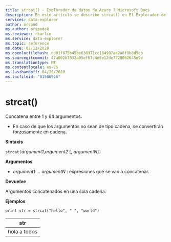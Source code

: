 ```yaml
---
title: strcat() - Explorador de datos de Azure ? Microsoft Docs
description: En este artículo se describe strcat() en El Explorador de datos de Azure.
services: data-explorer
author: orspod
ms.author: orspodek
ms.reviewer: rkarlin
ms.service: data-explorer
ms.topic: reference
ms.date: 02/13/2020
ms.openlocfilehash: dd01f875b45be038371cc184987aa2a8f8b8d5eb
ms.sourcegitcommit: 47a002b7032a05ef67c4e5e12de7720062645e9e
ms.translationtype: MT
ms.contentlocale: es-ES
ms.lasthandoff: 04/15/2020
ms.locfileid: "81506926"
---
```

# <a name="strcat"></a>strcat()

Concatena entre 1 y 64 argumentos.

* En caso de que los argumentos no sean de tipo cadena, se convertirán forzosamente en cadena.

**Sintaxis**

`strcat(`*argument1*,*argument2* [, *argumentN*]`)`

**Argumentos**

* *argument1* ... *argumentN* : expresiones que se van a concatenar.

**Devuelve**

Argumentos concatenados en una sola cadena.

**Ejemplos**
  
   ```kusto
print str = strcat("hello", " ", "world")
```

|str|
|---|
|hola a todos|